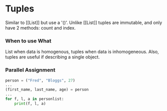 # Tuples
Similar to [[List]] but use a '()'.
Unlike [[List]] tuples are immutable, and only have 2 methods: count and index.

### When to use What
List when data is homogenous, tuples when data is inhomogeneous.
Also, tuples are useful if describing a single object.

### Parallel Assignment
```python
person = ("Fred", "Bloggs", 27)
...
(first_name, last_name, age) = person
...
for f, l, a in personlist:
	print(f, l, a)
```